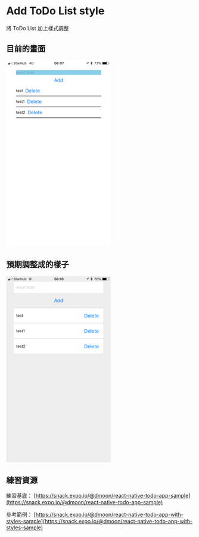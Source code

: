 # Add ToDo List style

將 ToDo List 加上樣式調整

## 目前的畫面

<img src="assets/todoList-before-styling.jpeg" width="auto" height="500" />

## 預期調整成的樣子

<img src="assets/todoList-after-styling.jpeg" width="auto" height="500" />

## 練習資源

練習基底： [https://snack.expo.io/@dmoon/react-native-todo-app-sample](https://snack.expo.io/@dmoon/react-native-todo-app-sample)

參考範例： [https://snack.expo.io/@dmoon/react-native-todo-app-with-styles-sample](https://snack.expo.io/@dmoon/react-native-todo-app-with-styles-sample)
